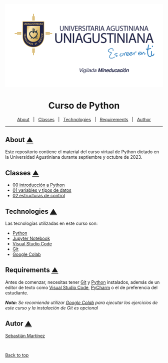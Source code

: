 <div align="center" id="top">
  <img src="assets/logo.png" alt="Uniagustiniana Python" />
</div>

<h1 align="center">Curso de Python</h1>

<p align="center">
  <a href="#about">About</a> &#xa0; | &#xa0;
  <a href="#classes">Classes</a> &#xa0; | &#xa0;
  <a href="#technologies">Technologies</a> &#xa0; | &#xa0;
  <a href="#requirements">Requirements</a> &#xa0; | &#xa0;
  <a href="https://github.com/JuanS3" target="_blank">Author</a>
</p>

<hr>


## About [▲](#top) <a id="about">

Este repositorio contiene el material del curso virtual de Python dictado en la Universidad Agustiniana durante septiembre y octubre de 2023.


## Classes [▲](#top) <a id="classes">

- [00 introducción a Python](clases/00_introduccion_a_python.md)
- [01 variables y tipos de datos](clases/01_variables_en_python.md)
- [02 estructuras de control](clases/02_estructuras_de_control.md)


## Technologies [▲](#top) <a id="technologies">

Las tecnologías utilizadas en este curso son:

- [Python](https://www.python.org/)
- [Jupyter Notebook](https://jupyter.org/)
- [Visual Studio Code](https://code.visualstudio.com/)
- [Git](https://git-scm.com/)
- [Google Colab](https://colab.research.google.com/)


## Requirements [▲](#top) <a id="requirements">

Antes de comenzar, necesitas tener [Git](https://git-scm.com) y [Python](https://www.python.org/) instalados, además de un editor de texto como [Visual Studio Code](https://code.visualstudio.com/), [PyCharm](https://www.jetbrains.com/es-es/pycharm/) o el de preferencia del estudiante.

***Nota:** Se recomienda utilizar [Google Colab](https://colab.research.google.com/) para ejecutar los ejercicios de este curso y la instalación de Git es opcional*


## Autor [▲](#top) <a id="author">

[Sebastián Martínez](https://JuanS3.github.io/)


&#xa0;

<a href="#top">Back to top</a>
